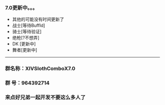 ### 7.0更新中。。。
* 其他的可能没有时间更新了
* 战士[等待BuffId]  
* 骑士[等待验证]  
* 绝枪[?不想弄]
* DK [更新中]
* 舞者[更新中]
---
### 群名称：XIVSlothComboX7.0
### 群   号：964392714
### 来点好兄弟一起开发不要这么多人了
